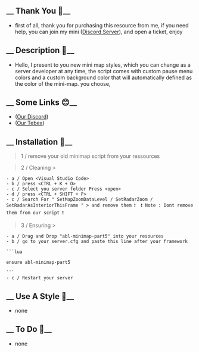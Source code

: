 ## __ Thank You 💖__

 - first of all, thank you for purchasing this resource from me, if you need help, you can join my mini ([Discord Server](https://discord.gg/jgM5jW3rrN)), and open a ticket, enjoy 

## __ Description 🔑__

 - Hello, I present to you new mini map styles, which you can change as a server developer at any time, the script comes with custom pause menu colors and a custom background color that will automatically defined as the color of the mini-map. you choose,

## __ Some Links 😊__

 -  ([Our Discord](https://discord.gg/jgM5jW3rrN))
 -  ([Our Tebex](https://0resmonclub.tebex.io))

## __ Installation 📖__

 > 1 / remove your old minimap script from your ressources

 > 2 / Cleaning > 

    - a / Open <Visual Studio Code> 
    - b / press <CTRL + K + O> 
    - c / Select you server folder Press <open> 
    - d / press <CTRL + SHIFT + F> 
    - c / Search For " SetMapZoomDataLevel / SetRadarZoom / SetRadarAsInteriorThisFrame " > and remove them ❗  ❗ Note : Dont remove them from our script ❗
 
 > 3 / Ensuring > 

    - a / Drag and Drop "abl-minimap-part5" into your resources
    - b / go to your server.cfg and paste this line after your framework

    ```lua 
    
    ensure abl-minimap-part5

    ```
    - c / Restart your server 

## __ Use A Style 📖__
   - none
## __ To Do 📖__
   - none